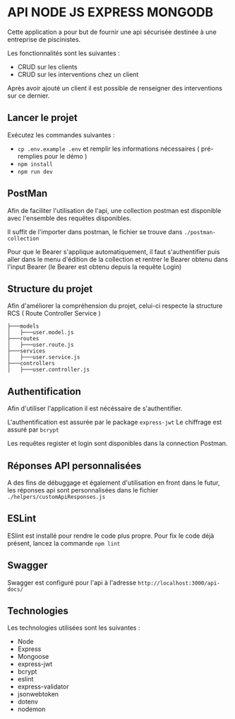 # API NODE JS EXPRESS MONGODB
Cette application a pour but de fournir une api sécurisée destinée à une entreprise de piscinistes.

Les fonctionnalités sont les suivantes :

- CRUD sur les clients
- CRUD sur les interventions chez un client

Après avoir ajouté un client il est possible de renseigner des interventions sur ce dernier.

## Lancer le projet
Exécutez les commandes suivantes :

- `cp .env.example .env` et remplir les informations nécessaires ( pré-remplies pour le démo )
- `npm install`
- `npm run dev`

## PostMan

Afin de faciliter l'utilisation de l'api, une collection postman est disponible avec l'ensemble des requêtes disponibles.

Il suffit de l'importer dans postman, le fichier se trouve dans `./postman-collection`

Pour que le Bearer s'applique automatiquement, il faut s'authentifier puis aller dans le menu d'édition de la collection et rentrer le Bearer obtenu dans l'input Bearer (le Bearer est obtenu depuis la requête Login)

## Structure du projet
Afin d'améliorer la compréhension du projet, celui-ci respecte la structure RCS ( Route Controller Service )

    ├───models
    │   ├───user.model.js
    ├───routes
    │   ├───user.route.js
    ├───services
    │   ├───user.service.js
    ├───controllers
    │   ├───user.controller.js

## Authentification

Afin d'utiliser l'application il est nécéssaire de s'authentifier.

L'authentification est assurée par le package `express-jwt`
Le chiffrage est assuré par `bcrypt`

Les requêtes register et login sont disponibles dans la connection Postman.

## Réponses API personnalisées
A des fins de débuggage et également d'utilisation en front dans le futur, les réponses api sont personnalisées dans le fichier `./helpers/customApiResponses.js`

## ESLint
ESlint est installé pour rendre le code plus propre. Pour fix le code déjà présent, lancez la commande `npm lint`

## Swagger
Swagger est configuré pour l'api à l'adresse `http://localhost:3000/api-docs/`

## Technologies
Les technologies utilisées sont les suivantes :

- Node
- Express
- Mongoose
- express-jwt
- bcrypt
- eslint
- express-validator
- jsonwebtoken
- dotenv
- nodemon
